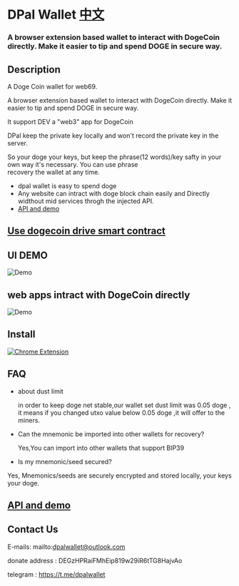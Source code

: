 # DPal Wallet  [中文](./README_ZH.MD)
### A browser extension based wallet to interact with DogeCoin directly. Make it easier to tip and spend DOGE in secure way.

## Description

A Doge Coin wallet for web69.

A browser extension based wallet to interact with DogeCoin directly. Make it easier to tip and spend DOGE in secure way.

It support DEV a "web3" app for DogeCoin

DPal keep the private key locally and won't record the private key in the server.

So your doge your keys, but keep the phrase(12 words)/key safty in your own way it's necessary. You can use phrase  
recovery the wallet at any time.

* dpal wallet is easy to spend doge
* Any website can intract with doge block chain easily and Directly widthout mid services throgh the injected API.
* [API and demo](./api.md)

## [Use dogecoin drive smart contract](./SmartContract_DOGE.MD)
## UI DEMO 
![Demo](https://github.com/dpalwallet/DPalWallet/blob/main/main_ui.gif)

## web apps intract with DogeCoin directly
![Demo](https://github.com/dpalwallet/DPalWallet/blob/main/login.gif)

## Install
[![Chrome Extension](https://www.google.com/chrome/static/images/chrome-logo.svg)](https://dpalwallet.github.io)

## FAQ

- about dust limit

  in order to keep doge net stable,our wallet set dust limit was 0.05 doge , it means if you changed utxo value below 0.05 doge ,it will offer to the miners.

- Can the mnemonic be imported into other wallets for recovery?

  Yes,You can import into other wallets that support BIP39
  
 - Is my mnemonic/seed secured?

  Yes, Mnemonics/seeds are securely encrypted and stored locally, your keys your doge.
## [API and demo](./api.md)
## Contact Us

E-mails: mailto:dpalwallet@outlook.com

donate address : DEGzHPRaiFMhEip819w29iR6tTG8HajvAo

telegram : https://t.me/dpalwallet

